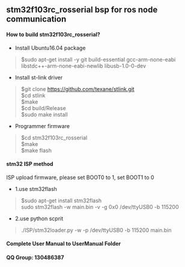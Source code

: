 ## stm32f103rc_rosserial bsp for ros node communication

#### How to build stm32f103rc_rosserial?
* Install Ubuntu16.04 package
> $sudo apt-get install -y git build-essential gcc-arm-none-eabi libstdc++-arm-none-eabi-newlib  libusb-1.0-0-dev  
* Install st-link driver
> $git clone https://github.com/texane/stlink.git  
$cd stlink  
$make  
$cd build/Release  
$sudo make install
* Programmer firmware
> $cd stm32f103rc_rosserial  
$make  
$make flash

#### stm32 ISP method

ISP upload firmware, please set BOOT0 to 1, set BOOT1 to 0
* 1.use stm32flash
> $sudo apt-get install stm32flash  
sudo stm32flash -w main.bin -v -g 0x0 /dev/ttyUSB0 -b 115200

* 2.use python scprit
> ./ISP/stm32loader.py -w -p /dev/ttyUSB0 -b 115200 main.bin

#### Complete User Manual to UserManual Folder

#### QQ Group: 130486387
